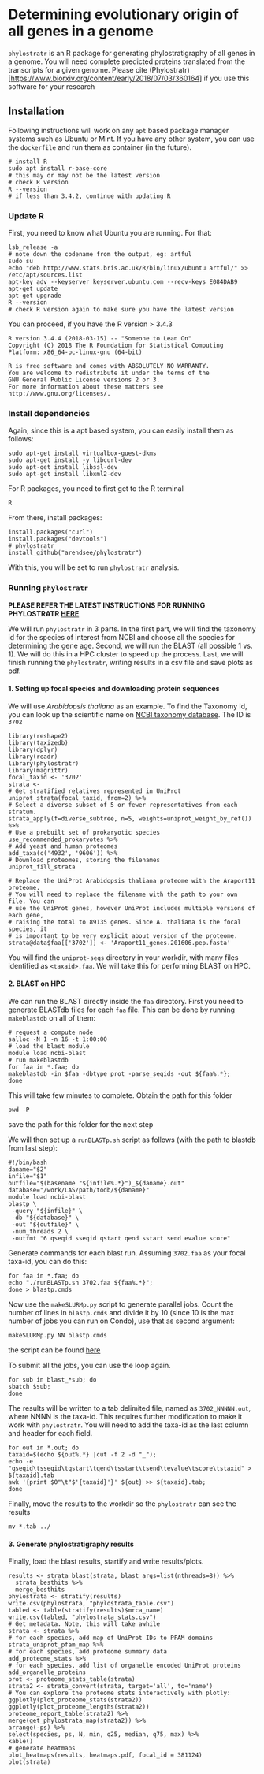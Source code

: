 #  Determining evolutionary origin of all genes in a genome

`phylostratr` is an R package for generating phylostratigraphy of all genes in a genome. You will need complete predicted proteins translated from the transcripts for a given genome.
Please cite (Phylostratr)[https://www.biorxiv.org/content/early/2018/07/03/360164] if you use this software for your research

## Installation

Following instructions will work on any `apt` based package manager systems such as Ubuntu or Mint. If you have any other system, you can use the `dockerfile` and run them as container (in the future).

```
# install R
sudo apt install r-base-core
# this may or may not be the latest version
# check R version
R --version
# if less than 3.4.2, continue with updating R
```

### Update R

First, you need to know what Ubuntu you are running. For that:
```
lsb_release -a
# note down the codename from the output, eg: artful
sudo su
echo "deb http://www.stats.bris.ac.uk/R/bin/linux/ubuntu artful/" >> /etc/apt/sources.list
apt-key adv --keyserver keyserver.ubuntu.com --recv-keys E084DAB9
apt-get update
apt-get upgrade
R --version
# check R version again to make sure you have the latest version
```
You can proceed, if you have the R version > 3.4.3

```
R version 3.4.4 (2018-03-15) -- "Someone to Lean On"
Copyright (C) 2018 The R Foundation for Statistical Computing
Platform: x86_64-pc-linux-gnu (64-bit)

R is free software and comes with ABSOLUTELY NO WARRANTY.
You are welcome to redistribute it under the terms of the
GNU General Public License versions 2 or 3.
For more information about these matters see
http://www.gnu.org/licenses/.
```

### Install dependencies

Again, since this is a apt based system, you can easily install them as follows:
```
sudo apt-get install virtualbox-guest-dkms
sudo apt-get install -y libcurl-dev
sudo apt-get install libssl-dev
sudo apt-get install libxml2-dev
```
For R packages, you need to first get to the R terminal

```
R
```
From there, install packages:
```
install.packages("curl")
install.packages("devtools")
# phylostratr
install_github("arendsee/phylostratr")
```

With this, you will be set to run `phylostratr` analysis.

### Running `phylostratr`

**PLEASE REFER THE LATEST INSTRUCTIONS FOR RUNNING PHYLOSTRATR [HERE](https://github.com/arendsee/phylostratr/blob/master/vignettes/arabidopsis.Rmd)**


We will run `phylostratr` in 3 parts. In the first part, we will find the taxonomy id for the species of interest from NCBI and choose all the species for determining the gene age. Second, we will run the BLAST (all possible 1 vs. 1). We will do this in a HPC cluster to speed up the process. Last, we will finish running the `phylostratr`, writing results in a csv file and save plots as pdf.

#### 1. Setting up focal species and downloading protein sequences

We will use _Arabidopsis thaliana_ as an example. To find the Taxonomy id, you can look up the scientific name on [NCBI taxonomy database](https://www.ncbi.nlm.nih.gov/taxonomy). The ID is `3702`

```
library(reshape2)
library(taxizedb)
library(dplyr)
library(readr)
library(phylostratr)
library(magrittr)
focal_taxid <- '3702'
strata <-
# Get stratified relatives represented in UniProt
uniprot_strata(focal_taxid, from=2) %>%
# Select a diverse subset of 5 or fewer representatives from each stratum.
strata_apply(f=diverse_subtree, n=5, weights=uniprot_weight_by_ref()) %>%
# Use a prebuilt set of prokaryotic species
use_recommended_prokaryotes %>%
# Add yeast and human proteomes
add_taxa(c('4932', '9606')) %>%
# Download proteomes, storing the filenames
uniprot_fill_strata

# Replace the UniProt Arabidopsis thaliana proteome with the Araport11 proteome.
# You will need to replace the filename with the path to your own file. You can
# use the UniProt genes, however UniProt includes multiple versions of each gene,
# raising the total to 89135 genes. Since A. thaliana is the focal species, it
# is important to be very explicit about version of the proteome.
strata@data$faa[['3702']] <- 'Araport11_genes.201606.pep.fasta'
```

You will find the `uniprot-seqs` directory in your workdir, with many files identified as `<taxaid>.faa`. We will take this for performing BLAST on HPC.

#### 2. BLAST on HPC


We can run the BLAST directly inside the  `faa` directory. First you need to generate BLASTdb files for each `faa` file. This can be done by running `makeblastdb` on all of them:

```
# request a compute node
salloc -N 1 -n 16 -t 1:00:00
# load the blast module
module load ncbi-blast
# run makeblastdb
for faa in *.faa; do
makeblastdb -in $faa -dbtype prot -parse_seqids -out ${faa%.*};
done
```
This will take few minutes to complete. Obtain the path for this folder
```
pwd -P
```
save the path for this folder for the next step

We will then set up a `runBLASTp.sh` script as follows (with the path to blastdb from last step):

```
#!/bin/bash
daname="$2"
infile="$1"
outfile="$(basename "${infile%.*}")_${daname}.out"
database="/work/LAS/path/todb/${daname}"
module load ncbi-blast
blastp \
 -query "${infile}" \
 -db "${database}" \
 -out "${outfile}" \
 -num_threads 2 \
 -outfmt "6 qseqid sseqid qstart qend sstart send evalue score"
```
Generate commands for each blast run. Assuming `3702.faa` as your focal taxa-id, you can do this:
```
for faa in *.faa; do
echo "./runBLASTp.sh 3702.faa ${faa%.*}";
done > blastp.cmds
```

Now use the `makeSLURMp.py` script to generate parallel jobs. Count the number of lines in `blastp.cmds` and divide it by 10 (since 10 is the max number of jobs you can run on Condo), use that as second argument:

```
makeSLURMp.py NN blastp.cmds
```
the script can be found [here](https://github.com/ISUgenomics/common_scripts/blob/master/makeSLURMp.py)

To submit all the jobs, you can use the loop again.

```
for sub in blast_*sub; do
sbatch $sub;
done
```
The results will be written to a tab delimited file, named as `3702_NNNNN.out`, where NNNN is the taxa-id. This requires further modification to make it work with `phylostratr`. You will need to add the taxa-id as the last column and header for each field.

```
for out in *.out; do
taxaid=$(echo ${out%.*} |cut -f 2 -d "_");
echo -e "qseqid\tsseqid\tqstart\tqend\tsstart\tsend\tevalue\tscore\tstaxid" > ${taxaid}.tab
awk '{print $0"\t"$'{taxaid}'}' ${out} >> ${taxaid}.tab;
done
```
Finally, move the results to the workdir so the `phylostratr` can see the results

```
mv *.tab ../
```

#### 3. Generate phylostratigraphy results

Finally, load the blast results, startify  and write results/plots.

```
results <- strata_blast(strata, blast_args=list(nthreads=8)) %>%
  strata_besthits %>%
  merge_besthits
phylostrata <- stratify(results)
write.csv(phylostrata, "phylostrata_table.csv")
tabled <- table(stratify(results)$mrca_name)
write.csv(tabled, "phylostrata_stats.csv")
# Get metadata. Note, this will take awhile
strata <- strata %>%
# for each species, add map of UniProt IDs to PFAM domains
strata_uniprot_pfam_map %>%
# for each species, add proteome summary data
add_proteome_stats %>%
# for each species, add list of organelle encoded UniProt proteins
add_organelle_proteins
prot <- proteome_stats_table(strata)
strata2 <- strata_convert(strata, target='all', to='name')
# You can explore the proteome stats interactively with plotly:
ggplotly(plot_proteome_stats(strata2))
ggplotly(plot_proteome_lengths(strata2))
proteome_report_table(strata2) %>%
merge(get_phylostrata_map(strata2)) %>%
arrange(-ps) %>%
select(species, ps, N, min, q25, median, q75, max) %>%
kable()
# generate heatmaps
plot_heatmaps(results, heatmaps.pdf, focal_id = 381124)
plot(strata)
```
